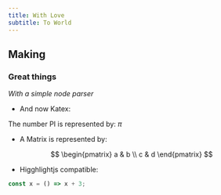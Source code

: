 ```yaml
---
title: With Love
subtitle: To World
---
```


## Making

### Great things

_With a simple node parser_

- And now Katex:

The number PI is represented by: $\pi$

- A Matrix is represented by:

$$
\begin{pmatrix}
   a & b \\
   c & d
\end{pmatrix}
$$

- Higghlightjs compatible:

```js
const x = () => x + 3;
```
